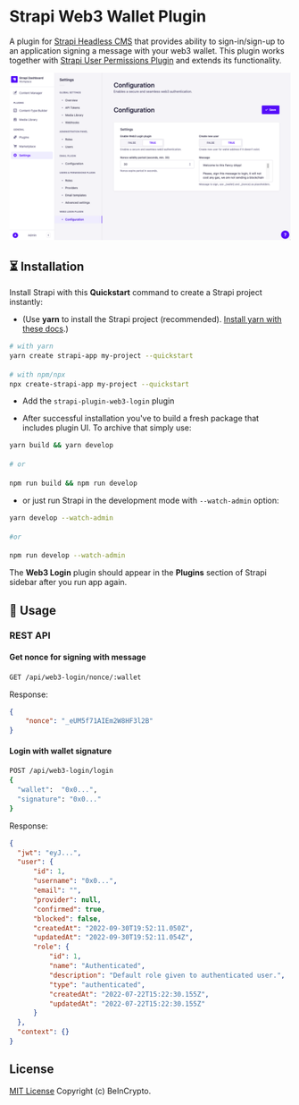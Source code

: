 # Strapi Web3 Wallet Plugin

A plugin for [Strapi Headless CMS](https://github.com/strapi/strapi) that provides ability to sign-in/sign-up to an application signing a message with your web3 wallet.
This plugin works together with [Strapi User Permissions Plugin](https://github.com/strapi/strapi/tree/master/packages/plugins/users-permissions) and extends its functionality.

![Screenshot](https://github.com/Beincrypto/strapi-plugin-web3-login/raw/master/screenshot.png?raw=true)

## ⏳ Installation

Install Strapi with this **Quickstart** command to create a Strapi project instantly:

- (Use **yarn** to install the Strapi project (recommended). [Install yarn with these docs](https://yarnpkg.com/lang/en/docs/install/).)

```bash
# with yarn
yarn create strapi-app my-project --quickstart

# with npm/npx
npx create-strapi-app my-project --quickstart
```

- Add the `strapi-plugin-web3-login` plugin

- After successful installation you've to build a fresh package that includes plugin UI. To archive that simply use:

```bash
yarn build && yarn develop

# or

npm run build && npm run develop
```

- or just run Strapi in the development mode with `--watch-admin` option:

```bash
yarn develop --watch-admin

#or

npm run develop --watch-admin
```

The **Web3 Login** plugin should appear in the **Plugins** section of Strapi sidebar after you run app again.

## 🔌 Usage

### REST API

#### Get nonce for signing with message

```bash
GET /api/web3-login/nonce/:wallet
```

Response:

```json
{
    "nonce": "_eUM5f71AIEm2W8HF3l2B"
}
```

#### Login with wallet signature

```bash
POST /api/web3-login/login
{
  "wallet":  "0x0...",
  "signature": "0x0..."
}
```

Response:

```json
{
  "jwt": "eyJ...",
  "user": {
      "id": 1,
      "username": "0x0...",
      "email": "",
      "provider": null,
      "confirmed": true,
      "blocked": false,
      "createdAt": "2022-09-30T19:52:11.050Z",
      "updatedAt": "2022-09-30T19:52:11.054Z",
      "role": {
          "id": 1,
          "name": "Authenticated",
          "description": "Default role given to authenticated user.",
          "type": "authenticated",
          "createdAt": "2022-07-22T15:22:30.155Z",
          "updatedAt": "2022-07-22T15:22:30.155Z"
      }
  },
  "context": {}
}
```

## License

[MIT License](LICENSE) Copyright (c) BeInCrypto.
